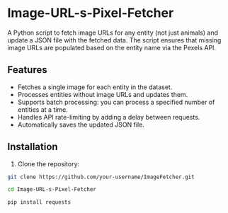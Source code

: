 # Image-URL-s-Pixel-Fetcher
A Python script to fetch image URLs for any entity (not just animals) and update a JSON file with the fetched data. The script ensures that missing image URLs are populated based on the entity name via the Pexels API.

## Features

- Fetches a single image for each entity in the dataset.
- Processes entities without image URLs and updates them.
- Supports batch processing: you can process a specified number of entities at a time.
- Handles API rate-limiting by adding a delay between requests.
- Automatically saves the updated JSON file.

## Installation

1. Clone the repository:

```bash
git clone https://github.com/your-username/ImageFetcher.git

cd Image-URL-s-Pixel-Fetcher

pip install requests

